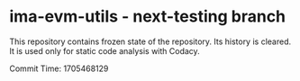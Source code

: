 # ima-evm-utils - next-testing branch

This repository contains frozen state of the repository.
Its history is cleared. It is used only for static code
analysis with Codacy.

Commit Time: 1705468129
